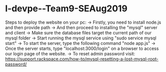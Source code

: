 # l-devpe--Team9-SEAug2019
Steps to deploy the website on your pc:
-> Firstly, you need to install node.js and then provide path
-> And then proceed to installing the "mysql" server and client
-> Make sure the database files target the current path of our mysql folder
-> Start running the mysql service using "sudo service mysql start"
-> To start the server, type the following command "node app.js"
-> Once the server starts, type "localhost:3000/login" on a browser to access our login page of the website.
-> To reset admin password visit: https://support.rackspace.com/how-to/mysql-resetting-a-lost-mysql-root-password/
